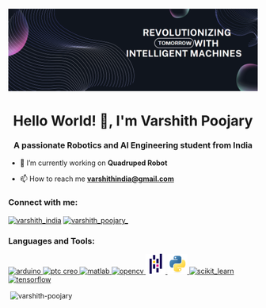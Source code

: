 ![logo](https://github.com/Varshith-Poojary/Varshith-Poojary/blob/main/Banner.png)
<h1 align="center">Hello World! 👋, I'm Varshith Poojary</h1>
<h3 align="center">A passionate Robotics and AI Engineering student from India</h3>

- 🔭 I’m currently working on **Quadruped Robot**

- 📫 How to reach me **varshithindia@gmail.com**

<h3 align="left">Connect with me:</h3>
<p align="left">
<a href="https://linkedin.com/in/varshith_india" target="blank"><img align="center" src="https://raw.githubusercontent.com/rahuldkjain/github-profile-readme-generator/master/src/images/icons/Social/linked-in-alt.svg" alt="varshith_india" height="30" width="40" /></a>
<a href="https://instagram.com/varshith_poojary_" target="blank"><img align="center" src="https://raw.githubusercontent.com/rahuldkjain/github-profile-readme-generator/master/src/images/icons/Social/instagram.svg" alt="varshith_poojary_" height="30" width="40" /></a>
</p>

<h3 align="left">Languages and Tools:</h3>
<p align="left"> <a href="https://www.arduino.cc/" target="_blank" rel="noreferrer"> <img src="https://cdn.worldvectorlogo.com/logos/arduino-1.svg" alt="arduino" width="40" height="40"/> </a> <a href="https://www.ptc.com/en/products/creo/parametric" target="_blank" rel="noreferrer"> <img src="https://seeklogo.com/images/C/creo-parametrics-logo-9EC1FAD943-seeklogo.com.png" alt="ptc creo" width="40" height="40"/> </a> <a href="https://www.mathworks.com/" target="_blank" rel="noreferrer"> <img src="https://upload.wikimedia.org/wikipedia/commons/2/21/Matlab_Logo.png" alt="matlab" width="40" height="40"/> </a> <a href="https://opencv.org/" target="_blank" rel="noreferrer"> <img src="https://www.vectorlogo.zone/logos/opencv/opencv-icon.svg" alt="opencv" width="40" height="40"/> </a> <a href="https://pandas.pydata.org/" target="_blank" rel="noreferrer"> <img src="https://raw.githubusercontent.com/devicons/devicon/2ae2a900d2f041da66e950e4d48052658d850630/icons/pandas/pandas-original.svg" alt="pandas" width="40" height="40"/> </a> <a href="https://www.python.org" target="_blank" rel="noreferrer"> <img src="https://raw.githubusercontent.com/devicons/devicon/master/icons/python/python-original.svg" alt="python" width="40" height="40"/> </a> <a href="https://scikit-learn.org/" target="_blank" rel="noreferrer"> <img src="https://upload.wikimedia.org/wikipedia/commons/0/05/Scikit_learn_logo_small.svg" alt="scikit_learn" width="40" height="40"/> </a> <a href="https://www.tensorflow.org" target="_blank" rel="noreferrer"> <img src="https://www.vectorlogo.zone/logos/tensorflow/tensorflow-icon.svg" alt="tensorflow" width="40" height="40"/> </a> </p>

<p>&nbsp;<img align="center" src="https://github-readme-stats.vercel.app/api?username=varshith-poojary&show_icons=true&locale=en" alt="varshith-poojary" /></p>
